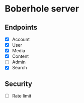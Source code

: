 # Boberhole server

## Endpoints
- [X] Account
- [X] User
- [X] Media
- [X] Content
- [ ] Admin
- [X] Search

## Security
- [ ] Rate limit